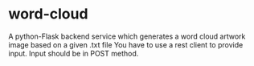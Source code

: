 # word-cloud
A python-Flask backend service which generates a word cloud artwork image based on a given .txt file
You have to use a rest client to provide input.
Input should be in POST method.

